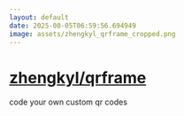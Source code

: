 ```yaml
---
layout: default
date: 2025-08-05T06:59:56.694949
image: assets/zhengkyl_qrframe_cropped.png
---
```


# [zhengkyl/qrframe](https://github.com/zhengkyl/qrframe)

code your own custom qr codes
